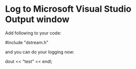 # Log to Microsoft Visual Studio Output window

Add following to your code:

#include "dstream.h"

and you can do your logging now:

dout << "test" << endl;


